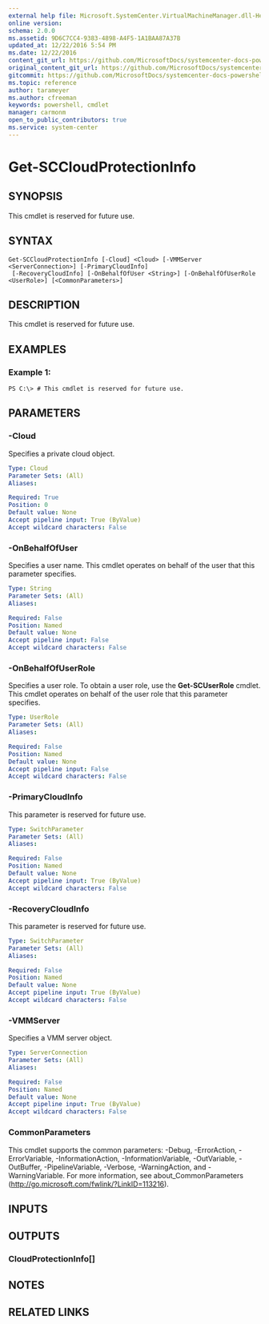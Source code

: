 ```yaml
---
external help file: Microsoft.SystemCenter.VirtualMachineManager.dll-Help.xml
online version: 
schema: 2.0.0
ms.assetid: 9D6C7CC4-9383-4898-A4F5-1A1BAA87A37B
updated_at: 12/22/2016 5:54 PM
ms.date: 12/22/2016
content_git_url: https://github.com/MicrosoftDocs/systemcenter-docs-powershell/blob/master/systemcenter-cmdlets/SystemCenter2016/VirtualMachineManager/vlatest/Get-SCCloudProtectionInfo.md
original_content_git_url: https://github.com/MicrosoftDocs/systemcenter-docs-powershell/blob/master/systemcenter-cmdlets/SystemCenter2016/VirtualMachineManager/vlatest/Get-SCCloudProtectionInfo.md
gitcommit: https://github.com/MicrosoftDocs/systemcenter-docs-powershell/blob/17c3a51bd892aad46c731d9f381f0704b4815004/systemcenter-cmdlets/SystemCenter2016/VirtualMachineManager/vlatest/Get-SCCloudProtectionInfo.md
ms.topic: reference
author: tarameyer
ms.author: cfreeman
keywords: powershell, cmdlet
manager: carmonm
open_to_public_contributors: true
ms.service: system-center
---
```


# Get-SCCloudProtectionInfo

## SYNOPSIS
This cmdlet is reserved for future use.

## SYNTAX

```
Get-SCCloudProtectionInfo [-Cloud] <Cloud> [-VMMServer <ServerConnection>] [-PrimaryCloudInfo]
 [-RecoveryCloudInfo] [-OnBehalfOfUser <String>] [-OnBehalfOfUserRole <UserRole>] [<CommonParameters>]
```

## DESCRIPTION
This cmdlet is reserved for future use.

## EXAMPLES

### Example 1:
```
PS C:\> # This cmdlet is reserved for future use.
```

## PARAMETERS

### -Cloud
Specifies a private cloud object.

```yaml
Type: Cloud
Parameter Sets: (All)
Aliases: 

Required: True
Position: 0
Default value: None
Accept pipeline input: True (ByValue)
Accept wildcard characters: False
```

### -OnBehalfOfUser
Specifies a user name.
This cmdlet operates on behalf of the user that this parameter specifies.

```yaml
Type: String
Parameter Sets: (All)
Aliases: 

Required: False
Position: Named
Default value: None
Accept pipeline input: False
Accept wildcard characters: False
```

### -OnBehalfOfUserRole
Specifies a user role.
To obtain a user role, use the **Get-SCUserRole** cmdlet.
This cmdlet operates on behalf of the user role that this parameter specifies.

```yaml
Type: UserRole
Parameter Sets: (All)
Aliases: 

Required: False
Position: Named
Default value: None
Accept pipeline input: False
Accept wildcard characters: False
```

### -PrimaryCloudInfo
This parameter is reserved for future use.

```yaml
Type: SwitchParameter
Parameter Sets: (All)
Aliases: 

Required: False
Position: Named
Default value: None
Accept pipeline input: True (ByValue)
Accept wildcard characters: False
```

### -RecoveryCloudInfo
This parameter is reserved for future use.

```yaml
Type: SwitchParameter
Parameter Sets: (All)
Aliases: 

Required: False
Position: Named
Default value: None
Accept pipeline input: True (ByValue)
Accept wildcard characters: False
```

### -VMMServer
Specifies a VMM server object.

```yaml
Type: ServerConnection
Parameter Sets: (All)
Aliases: 

Required: False
Position: Named
Default value: None
Accept pipeline input: True (ByValue)
Accept wildcard characters: False
```

### CommonParameters
This cmdlet supports the common parameters: -Debug, -ErrorAction, -ErrorVariable, -InformationAction, -InformationVariable, -OutVariable, -OutBuffer, -PipelineVariable, -Verbose, -WarningAction, and -WarningVariable. For more information, see about_CommonParameters (http://go.microsoft.com/fwlink/?LinkID=113216).

## INPUTS

## OUTPUTS

### CloudProtectionInfo[]

## NOTES

## RELATED LINKS

